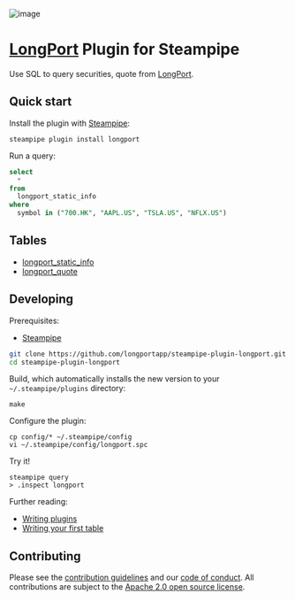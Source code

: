 ![image](https://hub.steampipe.io/images/plugins/turbot/longport-social-graphic.png)

# [LongPort](https://open.longportapp.com) Plugin for Steampipe

Use SQL to query securities, quote from [LongPort](https://open.longportapp.com).

## Quick start

Install the plugin with [Steampipe](https://steampipe.io):

```shell
steampipe plugin install longport
```

Run a query:

```sql
select
  *
from
  longport_static_info
where
  symbol in ("700.HK", "AAPL.US", "TSLA.US", "NFLX.US")
```

## Tables

- [longport_static_info](./docs/tables/longport_static_info.md)
- [longport_quote](./docs/tables/longport_quote.md)

## Developing

Prerequisites:

- [Steampipe](https://steampipe.io/downloads)

```sh
git clone https://github.com/longportapp/steampipe-plugin-longport.git
cd steampipe-plugin-longport
```

Build, which automatically installs the new version to your `~/.steampipe/plugins` directory:

```
make
```

Configure the plugin:

```
cp config/* ~/.steampipe/config
vi ~/.steampipe/config/longport.spc
```

Try it!

```
steampipe query
> .inspect longport
```

Further reading:

- [Writing plugins](https://steampipe.io/docs/develop/writing-plugins)
- [Writing your first table](https://steampipe.io/docs/develop/writing-your-first-table)

## Contributing

Please see the [contribution guidelines](https://github.com/turbot/steampipe/blob/main/CONTRIBUTING.md) and our [code of conduct](https://github.com/turbot/steampipe/blob/main/CODE_OF_CONDUCT.md). All contributions are subject to the [Apache 2.0 open source license](https://github.com/turbot/steampipe-plugin-longport/blob/main/LICENSE).
